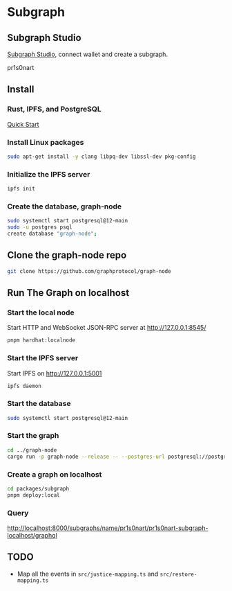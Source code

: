 # Subgraph

## Subgraph Studio

[Subgraph Studio](https://thegraph.com/studio/), connect wallet and create a subgraph.

pr1s0nart

## Install

### Rust, IPFS, and PostgreSQL

[Quick Start](https://github.com/graphprotocol/graph-node#quick-start)

### Install Linux packages

```bash
sudo apt-get install -y clang libpq-dev libssl-dev pkg-config
```

### Initialize the IPFS server

```bash
ipfs init
```

### Create the database, graph-node

```bash
sudo systemctl start postgresql@12-main
sudo -u postgres psql
create database "graph-node";
```

## Clone the graph-node repo

```bash
git clone https://github.com/graphprotocol/graph-node
```

## Run The Graph on localhost

### Start the local node

Start HTTP and WebSocket JSON-RPC server at <http://127.0.0.1:8545/>

```bash
pnpm hardhat:localnode
```

### Start the IPFS server

Start IPFS on <http://127.0.0.1:5001>

```bash
ipfs daemon
```

### Start the database

```bash
sudo systemctl start postgresql@12-main
```

### Start the graph

```bash
cd ../graph-node
cargo run -p graph-node --release -- --postgres-url postgresql://postgres:password@localhost:5432/graph-node --ethereum-rpc localhost:http://127.0.0.1:8545 --ipfs 127.0.0.1:5001
```

### Create a graph on localhost

```bash
cd packages/subgraph
pnpm deploy:local
```

### Query

<http://localhost:8000/subgraphs/name/pr1s0nart/pr1s0nart-subgraph-localhost/graphql>


## TODO

* Map all the events in  `src/justice-mapping.ts` and `src/restore-mapping.ts`